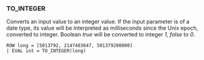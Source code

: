 <!--
This is generated by ESQL's AbstractFunctionTestCase. Do no edit it. See ../README.md for how to regenerate it.
-->

### TO_INTEGER
Converts an input value to an integer value.
If the input parameter is of a date type, its value will be interpreted as milliseconds since the Unix epoch, converted to integer.
Boolean *true* will be converted to integer *1*, *false* to *0*.

```
ROW long = [5013792, 2147483647, 501379200000]
| EVAL int = TO_INTEGER(long)
```
